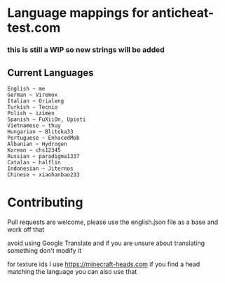 # Language mappings for anticheat-test.com
### this is still a WIP so new strings will be added

## Current Languages
```
English ~ me
German ~ Viremox
Italian ~ Orialeng
Turkish ~ Tecnio
Polish ~ izimen
Spanish ~ FuXiiOn, Upioti
Vietnamese ~ thuy
Hungarian ~ Blitoka33
Portuguese ~ EnhacedMob
Albanian ~ Hydrogen
Korean ~ chs12345
Russian ~ paradigma1337
Catalan ~ halflin
Indonesian ~ Jiternos
Chinese ~ xiaohanbao233
```

# Contributing
Pull requests are welcome, please use the english.json file as a base and work off that

avoid using Google Translate and if you are unsure about translating something don't modify it

for texture ids I use https://minecraft-heads.com if you find a head matching the language you can also use that
